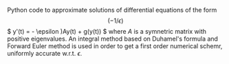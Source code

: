 Python code to approximate solutions of differential equations of the form $$(-1/\epsilon)$$ $ y'(t) = - \epsilon )Ay(t) + g(y(t)) $ where $A$ is a symnetric matrix with positive eigenvalues. An integral method based on Duhamel's formula and Forward Euler method is used in order to get a first order numerical schemr, uniformly accurate w.r.t. $\epsilon$.
